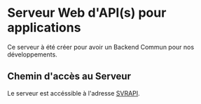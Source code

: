 # Serveur Web d'API(s) pour applications

Ce serveur à été créer pour avoir un Backend Commun pour nos développements.

## Chemin d'accès au Serveur

Le serveur est accéssible à l'adresse [SVRAPI](https://svrapi.agglo.local).

